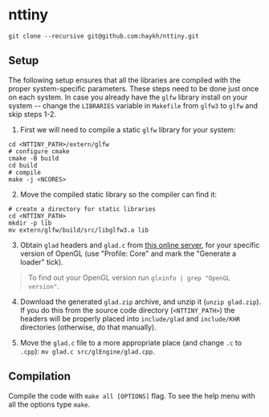 # nttiny

```shell
git clone --recursive git@github.com:haykh/nttiny.git
```

## Setup

The following setup ensures that all the libraries are compiled with the proper system-specific parameters. These steps need to be done just once on each system. In case you already have the `glfw` library install on your system -- change the `LIBRARIES` variable in `Makefile` from `glfw3` to `glfw` and skip steps 1-2.

1. First we will need to compile a static `glfw` library for your system: 

```shell
cd <NTTINY_PATH>/extern/glfw
# configure cmake
cmake -B build
cd build
# compile
make -j <NCORES>
```

2. Move the compiled static library so the compiler can find it:
```shell
# create a directory for static libraries
cd <NTTINY_PATH>
mkdir -p lib
mv extern/glfw/build/src/libglfw3.a lib
```

3. Obtain `glad` headers and `glad.c` from [this online server](https://glad.dav1d.de/), for your specific version of OpenGL (use "Profile: Core" and mark the "Generate a loader" tick). 

> To find out your OpenGL version run `glxinfo | grep "OpenGL version"`.

4. Download the generated `glad.zip` archive, and unzip it (`unzip glad.zip`). If you do this from the source code directory (`<NTTINY_PATH>`) the headers will be properly placed into `include/glad` and `include/KHR` directories (otherwise, do that manually). 

5. Move the `glad.c` file to a more appropriate place (and change `.c` to `.cpp`): `mv glad.c src/glEngine/glad.cpp`.

## Compilation

Compile the code with `make all [OPTIONS]` flag. To see the help menu with all the options type `make`.
